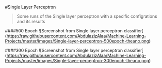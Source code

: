 #Single Layer Perceptron

> Some runs of the Single layer perceptron with a specific configrations and its results

####500 Epoch
![Screenshot from Single layer perceptron classifier]
(https://raw.githubusercontent.com/AbdulazizAlaa/Machine-Learning-Projects/master/images/Single-layer-perceptron-500epoch-theano.png)

####300 Epoch
![Screenshot from Single layer perceptron classifier]
(https://raw.githubusercontent.com/AbdulazizAlaa/Machine-Learning-Projects/master/images/Single-layer-perceptron-300epoch-theano.png)
